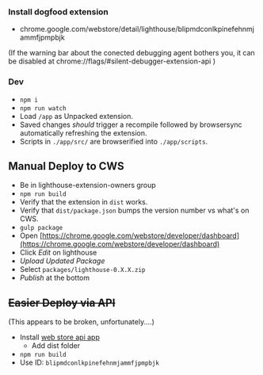 ### Install dogfood extension

* chrome.google.com/webstore/detail/lighthouse/blipmdconlkpinefehnmjammfjpmpbjk

(If the warning bar about the conected debugging agent bothers you, it can be disabled at chrome://flags/#silent-debugger-extension-api )

### Dev

* `npm i`
* `npm run watch`
* Load `/app` as Unpacked extension.
* Saved changes _should_ trigger a recompile followed by browsersync automatically refreshing the extension.
* Scripts in `./app/src/` are browserified into `./app/scripts`.

## Manual Deploy to CWS

* Be in lighthouse-extension-owners group
* `npm run build`
* Verify that the extension in `dist` works.
* Verify that `dist/package.json` bumps the version number vs what's on CWS.
* `gulp package`
* Open [https://chrome.google.com/webstore/developer/dashboard](https://chrome.google.com/webstore/developer/dashboard)
* Click _Edit_ on lighthouse
* _Upload Updated Package_
* Select `packages/lighthouse-0.X.X.zip`
* _Publish_ at the bottom

## ~~Easier Deploy via API~~

(This appears to be broken, unfortunately.…)

* Install [web store api app](https://chrome.google.com/webstore/detail/web-store-api-sample-app/ndgidogppopohjpghapeojgoehfmflab)
  * Add dist folder
* `npm run build`
* Use ID: `blipmdconlkpinefehnmjammfjpmpbjk`
